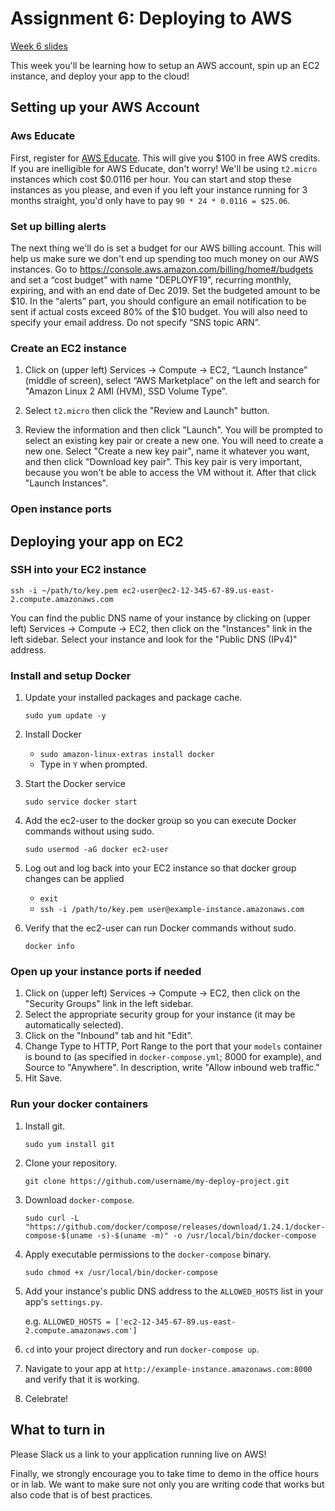 Assignment 6: Deploying to AWS
========

[Week 6 slides](https://docs.google.com/presentation/d/12MfZcGhnR6z_NJLlHFhQYuLse-HGEMhNWSv-0CZuQCI/edit?usp=sharing)

This week you'll be learning how to setup an AWS account, spin up an EC2 instance, and deploy your app to the cloud!

Setting up your AWS Account
----

### Aws Educate
First, register for [AWS Educate](https://aws.amazon.com/education/awseducate/). This will give you $100 in free AWS credits. If you are inelligible for AWS Educate, don't worry! We'll be using `t2.micro` instances which cost $0.0116 per hour. You can start and stop these instances as you please, and even if you left your instance running for 3 months straight, you'd only have to pay `90 * 24 * 0.0116 = $25.06`.

### Set up billing alerts

The next thing we'll do is set a budget for our AWS billing account. This will help us make sure we don't end up spending too much money on our AWS instances. Go to https://console.aws.amazon.com/billing/home#/budgets and set a “cost budget” with name "DEPLOYF19”, recurring monthly, expiring, and with an end date of Dec 2019. Set the budgeted amount to be $10. In the “alerts” part, you should configure an email notification to be sent if actual costs exceed 80% of the $10 budget. You will also need to specify your email address. Do not specify “SNS topic ARN”.

### Create an EC2 instance

1. Click on (upper left) Services → Compute → EC2, “Launch Instance” (middle of screen), select “AWS Marketplace” on the left and search for "Amazon Linux 2 AMI (HVM), SSD Volume Type".

2. Select `t2.micro` then click the "Review and Launch" button.

3. Review the information and then click "Launch". You will be prompted to select an existing key pair or create a new one. You will need to create a new one. Select "Create a new key pair", name it whatever you want, and then click "Download key pair". This key pair is very important, because you won't be able to access the VM without it. After that click "Launch Instances".

### Open instance ports

Deploying your app on EC2
----
### SSH into your EC2 instance
`ssh -i ~/path/to/key.pem ec2-user@ec2-12-345-67-89.us-east-2.compute.amazonaws.com`

You can find the public DNS name of your instance by clicking on (upper left) Services → Compute → EC2, then click on the "Instances" link in the left sidebar. Select your instance and look for the "Public DNS (IPv4)" address.
### Install and setup Docker
1. Update your installed packages and package cache.

    `sudo yum update -y`
    
2. Install Docker

    - `sudo amazon-linux-extras install docker`
    - Type in `Y` when prompted.

3. Start the Docker service
    
    `sudo service docker start`
    
4. Add the ec2-user to the docker group so you can execute Docker commands without using sudo.

    `sudo usermod -aG docker ec2-user`

5. Log out and log back into your EC2 instance so that docker group changes can be applied

    - `exit`
    - `ssh -i /path/to/key.pem user@example-instance.amazonaws.com`

6. Verify that the ec2-user can run Docker commands without sudo.

    `docker info`

### Open up your instance ports if needed

1. Click on (upper left) Services → Compute → EC2, then click on the "Security Groups" link in the left sidebar.
2. Select the appropriate security group for your instance (it may be automatically selected).
3. Click on the "Inbound" tab and hit "Edit".
4. Change Type to HTTP, Port Range to the port that your `models` container is bound to (as specified in `docker-compose.yml`; 8000 for example), and Source to "Anywhere". In description, write "Allow inbound web traffic."
5. Hit Save.

### Run your docker containers

1. Install git.

    `sudo yum install git`

2. Clone your repository.

    `git clone https://github.com/username/my-deploy-project.git`

3. Download `docker-compose`.

    `sudo curl -L "https://github.com/docker/compose/releases/download/1.24.1/docker-compose-$(uname -s)-$(uname -m)" -o /usr/local/bin/docker-compose`

4. Apply executable permissions to the `docker-compose` binary.

    `sudo chmod +x /usr/local/bin/docker-compose`

5. Add your instance's public DNS address to the `ALLOWED_HOSTS` list in your app's `settings.py`.

    e.g. `ALLOWED_HOSTS = ['ec2-12-345-67-89.us-east-2.compute.amazonaws.com']`

5. `cd` into your project directory and run `docker-compose up`.

6. Navigate to your app at `http://example-instance.amazonaws.com:8000` and verify that it is working.

7. Celebrate!

What to turn in
---------------

Please Slack us a link to your application running live on AWS!

Finally, we strongly encourage you to take time to demo in the office hours or in lab. We want to make sure not only you are writing code that works but also code that is of best practices.
